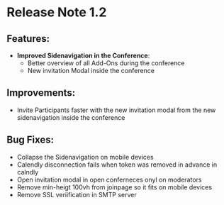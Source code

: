 # Release Note 1.2

## Features:
* **Improved Sidenavigation in the Conference**:
    * Better overview of all Add-Ons during the conference
    * New invitation Modal inside the conference

## Improvements:
* Invite Participants faster with the new invitation modal from the new sidenavigation inside the conference

## Bug Fixes:
* Collapse the Sidenavigation on mobile devices
* Calendly disconnection fails when token was removed in advance in calndly
* Open invitation modal in open conferneces onyl on moderators
* Remove min-heigt 100vh from joinpage so it fits on mobile devices
* Remove SSL veriification in SMTP server